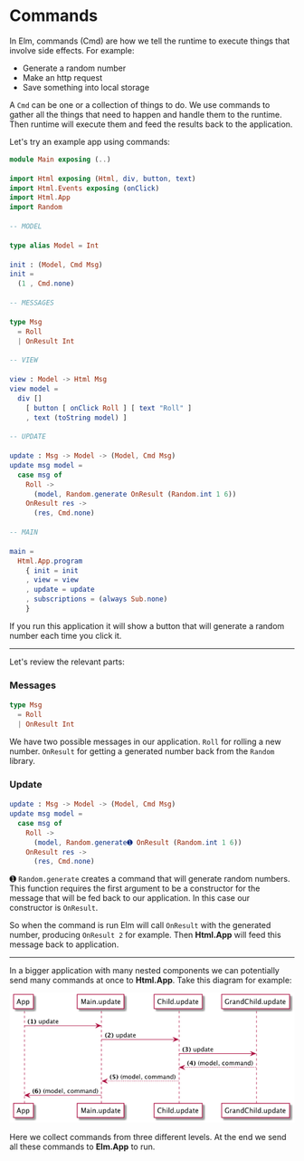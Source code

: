 # Commands

In Elm, commands (Cmd) are how we tell the runtime to execute things that involve side effects. For example:

- Generate a random number
- Make an http request
- Save something into local storage

A `Cmd` can be one or a collection of things to do. We use commands to gather all the things that need to happen and handle them to the runtime. Then runtime will execute them and feed the results back to the application.

Let's try an example app using commands:

```elm
module Main exposing (..)

import Html exposing (Html, div, button, text)
import Html.Events exposing (onClick)
import Html.App
import Random

-- MODEL

type alias Model = Int

init : (Model, Cmd Msg)
init =
  (1 , Cmd.none)

-- MESSAGES

type Msg
  = Roll
  | OnResult Int

-- VIEW

view : Model -> Html Msg
view model =
  div []
    [ button [ onClick Roll ] [ text "Roll" ]
    , text (toString model) ]

-- UPDATE

update : Msg -> Model -> (Model, Cmd Msg)
update msg model =
  case msg of
    Roll ->
      (model, Random.generate OnResult (Random.int 1 6))
    OnResult res ->
      (res, Cmd.none)

-- MAIN

main =
  Html.App.program
    { init = init
    , view = view
    , update = update
    , subscriptions = (always Sub.none)
    }
```

If you run this application it will show a button that will generate a random number each time you click it.

---

Let's review the relevant parts:


### Messages

```elm
type Msg
  = Roll
  | OnResult Int
```

We have two possible messages in our application. `Roll` for rolling a new number. `OnResult` for getting a generated number back from the `Random` library.

### Update

```elm
update : Msg -> Model -> (Model, Cmd Msg)
update msg model =
  case msg of
    Roll ->
      (model, Random.generate➊ OnResult (Random.int 1 6))
    OnResult res ->
      (res, Cmd.none)
```

➊ `Random.generate` creates a command that will generate random numbers. This function requires the first argument to be a constructor for the message that will be fed back to our application. In this case our constructor is `OnResult`.

So when the command is run Elm will call `OnResult` with the generated number, producing `OnResult 2` for example. Then __Html.App__ will feed this message back to application.

---

In a bigger application with many nested components we can potentially send many commands at once to __Html.App__. Take this diagram for example:

![Flow](02-commands.png)

Here we collect commands from three different levels. At the end we send all these commands to __Elm.App__ to run.
